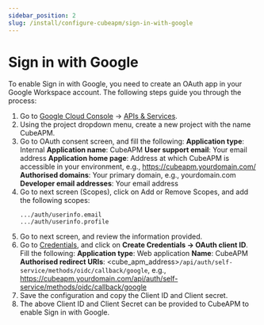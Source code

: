 ```yaml
---
sidebar_position: 2
slug: /install/configure-cubeapm/sign-in-with-google
---
```


# Sign in with Google

To enable Sign in with Google, you need to create an OAuth app in your Google Workspace account. The following steps guide you through the process:

1. Go to [Google Cloud Console](https://console.cloud.google.com/) → [APIs & Services](https://console.cloud.google.com/apis/).
2. Using the project dropdown menu, create a new project with the name CubeAPM.
3. Go to OAuth consent screen, and fill the following:
   **Application type**: Internal
   **Application name**: CubeAPM
   **User support email**: Your email address
   **Application home page**: Address at which CubeAPM is accessible in your environment, e.g., https://cubeapm.yourdomain.com/
   **Authorised domains**: Your primary domain, e.g., yourdomain.com
   **Developer email addresses**: Your email address
4. Go to next screen (Scopes), click on Add or Remove Scopes, and add the following scopes:
   ```
   .../auth/userinfo.email
   .../auth/userinfo.profile
   ```
5. Go to next screen, and review the information provided.
6. Go to [Credentials](https://console.cloud.google.com/apis/credentials/consent), and click on **Create Credentials → OAuth client ID**. Fill the following:
   **Application type**: Web application
   **Name**: CubeAPM
   **Authorised redirect URIs**: <cube_apm_address>`/api/auth/self-service/methods/oidc/callback/google`, e.g., https://cubeapm.yourdomain.com/api/auth/self-service/methods/oidc/callback/google
7. Save the configuration and copy the Client ID and Client secret.
8. The above Client ID and Client Secret can be provided to CubeAPM to enable Sign in with Google.
